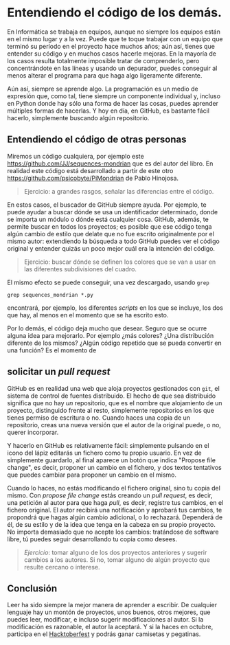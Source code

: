 # Entendiendo el código de los demás.

En Informática se trabaja en equipos, aunque no siempre los equipos
están en el mismo lugar y a la vez. Puede que te toque trabajar con un
equipo que terminó su período en el proyecto hace muchos años; aún
así, tienes que entender su código y en muchos casos hacerle
mejoras. En la mayoría de los casos resulta totalmente imposible
tratar de comprenderlo, pero concentrándote en las líneas y usando un
depurador, puedes conseguir al menos alterar el programa para que haga
algo ligeramente diferente. 

Aún así, siempre se aprende algo. La programación es un medio de
expresión que, como tal, tiene siempre un componente individual y,
incluso en Python donde hay sólo una forma de hacer las cosas, puedes
aprender múltiples formas de hacerlas. Y hoy en día, en GitHub, es
bastante fácil hacerlo, simplemente buscando algún repositorio.

## Entendiendo el código de otras personas

Miremos un código cualquiera, por ejemplo este
https://github.com/JJ/sequences-mondrian que es del autor del
libro. En realidad este código está desarrollado a partir de este otro
https://github.com/psicobyte/PiMondrian de Pablo Hinojosa.

> Ejercicio: a grandes rasgos, señalar las diferencias entre el
> código. 

En estos casos, el buscador de GitHub siempre ayuda. Por ejemplo, te
puede ayudar a buscar dónde se usa un identificador determinado, donde
se importa un módulo o dónde está cualquier cosa. GitHub, además, te
permite buscar en todos los proyectos; es posible que ese código tenga
algún cambio de estilo que delate que no fue escrito originalmente por
el mismo autor: extendiendo la búsqueda a todo GitHub puedes ver el
código original y entender quizás un poco mejor cuál era la intención
del código. 

> Ejercicio: buscar dónde se definen los colores que se van a usar en
> las diferentes subdivisiones del cuadro.

El mismo efecto se puede conseguir, una vez descargado, usando `grep`

	grep sequences_mondrian *.py
	
encontrará, por ejemplo, los diferentes *scripts* en los que se
incluye, los dos que hay, al menos en el momento que se ha escrito
esto.

Por lo demás, el código deja mucho que desear. Seguro que se ocurre
alguna idea para mejorarlo. Por ejemplo ¿más colores? ¿Una
distribución diferente de los mismos? ¿Algún código repetido que se
pueda convertir en una función? Es el momento de

## solicitar un *pull request*

GitHub es en realidad una web que aloja proyectos gestionados con
`git`, el sistema de control de fuentes distribuido. El hecho de que
sea distribuido significa que no hay *un* repositorio, que es el
nombre que alojamiento de un proyecto, distinguido
frente al resto, simplemente repositorios en los que tienes permiso de
escritura o no. Cuando haces una copia de un repositorio, creas una
nueva versión que el autor de la original puede, o no, querer
incorporar.

Y hacerlo en GitHub es relativamente fácil: simplemente pulsando en el
icono del lápiz editarás un fichero como tu propio usuario. En vez de
simplemente guardarlo, al final aparece un botón que indica "Propose
file change", es decir, proponer un cambio en el fichero, y dos textos
tentativos que puedes cambiar para proponer un cambio en el mismo. 

Cuando lo haces, no estás modificando el fichero original, sino tu
copia del mismo. Con *propose file change* estás creando un *pull
request*, es decir, una petición al autor para que haga *pull*, es
decir, registre tus cambios, en el fichero original. El autor recibirá
una notificación y aprobará tus cambios, te propondrá que hagas algún
cambio adicional, o lo rechazará. Dependerá de él, de su estilo y de
la idea que tenga en la cabeza en su propio proyecto. No importa
demasiado que no acepte los cambios: tratándose de software libre, tú
puedes seguir desarrollando tu copia como desees. 

> *Ejercicio*: tomar alguno de los dos proyectos anteriores y sugerir
> cambios a los autores. Si no, tomar alguno de algún proyecto que
> resulte cercano o interese. 

## Conclusión

Leer ha sido siempre la mejor manera de aprender a escribir. De
cualquier lenguaje hay un montón de proyectos, unos buenos, otros
mejores, que puedes leer, modificar, e incluso sugerir modificaciones
al autor. Si la modificación es razonable, el autor la aceptará. Y si
la haces en octubre, participa en
el [Hacktoberfest](https://hacktoberfest.digitalocean.com/) y podrás
ganar camisetas y pegatinas. 
